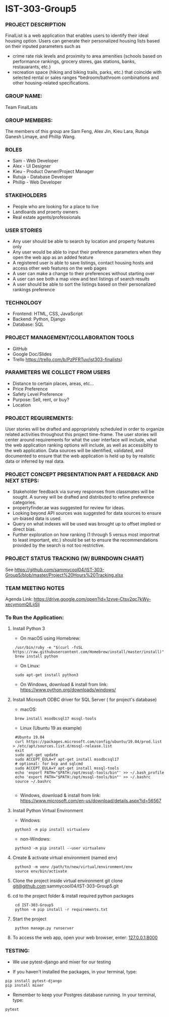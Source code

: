 # IST-303-Group5


### PROJECT DESCRIPTION
FinalList is a web application that enables users to identify their ideal housing option. Users can generate their personalized housing lists based on their inputed parameters such as
* crime rate risk levels and proximity to area amenities (schools based on performance rankings, grocery stores,
gas stations, banks, restauarants, etc.)
* recreation space (hiking and biking trails, parks, etc.) that
coincide with selected rental or sales ranges
*bedroom/bathroom combinations and other housing-related 
specifications.

### GROUP NAME: 
Team FinalLists

### GROUP MEMBERS: 
The members of this group are Sam Feng, Alex Jin, Kieu Lara, Rutuja Ganesh Limaye, and Phillip Wang.

### ROLES
* Sam - Web Developer
* Alex - UI Designer
* Kieu - Product Owner/Project Manager
* Rutuja - Database Developer
* Phillip - Web Developer

### STAKEHOLDERS
* People who are looking for a place to live
* Landloards and proerty owners
* Real estate agents/professionals

### USER STORIES
* Any user should be able to search by location and property features only
* Any user would be able to input their preference parameters when they open the web app as an added feature 
* A registered user is able to save listings, contact housing hosts and access other web features on the web pages
* A user can make a change to their preferences without starting over
* A user can see both a map view and text listings of search results
* A user should be able to sort the listings based on their personalized rankings preference
   
### TECHNOLOGY
* Frontend: HTML, CSS, JavaScript
* Backend: Python, Django
* Database: SQL
 
### PROJECT MANAGEMENT/COLLABORATION TOOLS
* GitHub
* Google Doc/Slides
* Trello https://trello.com/b/PzPFRTuv/ist303-finalists)
 
### PARAMETERS WE COLLECT FROM USERS
* Distance to certain places, areas, etc...
* Price Preference
* Safety Level Preference
* Purpose: Sell, rent, or buy?
* Location

### PROJECT REQUIREMENTS:
User stories will be drafted and appropriately scheduled in order to organize related activities throughout
this project time-frame.  The user stories will center around requirements for what the user interface will 
include, what the web application ranking options will include, as well as accessiblity to the web application.
Data sources will be identified, validated, and documented to ensure that the web application is held up by 
by realistic data or inferred by real data.

### PROJECT CONCEPT PRESENTATION PART A FEEDBACK AND NEXT STEPS:
* Stakeholder feedback via survey responses from classmates will be sought. A survey will be drafted and distributed to 
  refine preference categories.
* propertyfinder.ae was suggested for review for ideas.
* Looking beyond API sources was suggested for data sources to ensure un-biased data is used.
* Query on what indexes will be used was brought up to offset implied or direct bias.
* Further exploration on how ranking (1 through 5 versus most importnat to least important, etc.) should be set to ensure
  the recommendations provided by the search is not too restrictive.

### PROJECT STATUS TRACKING (W/ BURNDOWN CHART)
See https://github.com/sammycool04/IST-303-Group5/blob/master/Project%20Hours%20Tracking.xlsx
  
### TEAM MEETING NOTES
Agenda Link: https://drive.google.com/open?id=1zvve-Ctsv2qc7kWy-xecymomQILijSlj


### To Run the Application:
1. Install Python 3
    - On macOS using Homebrew:
    ```shell script
     /usr/bin/ruby -e "$(curl -fsSL https://raw.githubusercontent.com/Homebrew/install/master/install)"
     brew install python
    ```
    - On Linux:
    ```shell script
     sudo apt-get install python3
    ```
    - On Windows, download & install from link:
    https://www.python.org/downloads/windows/
    

2. Install Microsoft ODBC driver for SQL Server ( for project's database)
    - macOS:
    ```shell script
     brew install msodbcsql17 mssql-tools
    ```
    - Linux (Ubuntu 19 as example)
    ```shell script
     #Ubuntu 19.04
     curl https://packages.microsoft.com/config/ubuntu/19.04/prod.list > /etc/apt/sources.list.d/mssql-release.list
     exit
     sudo apt-get update
     sudo ACCEPT_EULA=Y apt-get install msodbcsql17
     # optional: for bcp and sqlcmd
     sudo ACCEPT_EULA=Y apt-get install mssql-tools
     echo 'export PATH="$PATH:/opt/mssql-tools/bin"' >> ~/.bash_profile
     echo 'export PATH="$PATH:/opt/mssql-tools/bin"' >> ~/.bashrc
     source ~/.bashrc
     
    ```
    
    - Windows, download & install from link:
	https://www.microsoft.com/en-us/download/details.aspx?id=56567

3. Install Python Virtual Environment
    - Windows:
    ```shell script
     python3 -m pip install virtualenv
    ```
    - non-Windows:
    ```shell script
     python3 -m pip install --user virtualenv
    ```

4. Create & activate virtual environment (named env)
    ```shell script
     python3 -m venv /path/to/new/virtual/environment/env
     source env/bin/activate
    ```

5. Clone the project inside virtual environment
	git clone git@github.com:sammycool04/IST-303-Group5.git

6. cd to the project folder & install required python packages
    ```shell script
     cd IST-303-Group5
     python -m pip install -r requirements.txt
    ```

7. Start the project
    ```shell script
     python manage.py runserver
    ```
8. To access the web app, open your web browser, enter: 
    [127.0.0.1:8000](127.0.0.1:8000 "Finalists")
	



### TESTING:
* We use pytest-django and mixer for our testing
- If you haven't installed the packages, in your terminal, type:
```shell script
pip install pytest-django
pip install mixer
```
* Remember to keep your Postgres database running. In your terminal, type:
```
pytest
```

